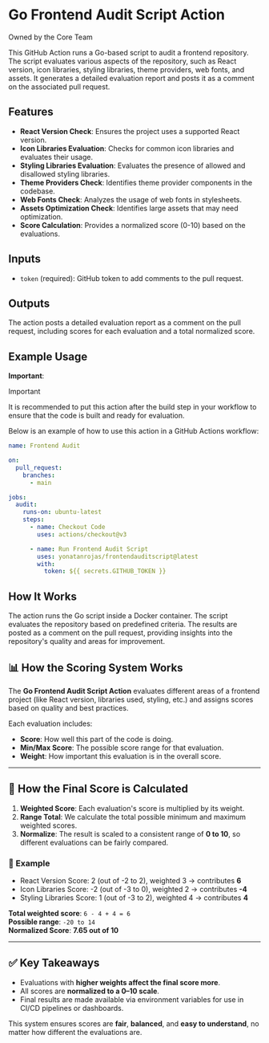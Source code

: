 # Go Frontend Audit Script Action

Owned by the Core Team

This GitHub Action runs a Go-based script to audit a frontend repository. The script evaluates various aspects of the repository, such as React version, icon libraries, styling libraries, theme providers, web fonts, and assets. It generates a detailed evaluation report and posts it as a comment on the associated pull request.

## Features

- **React Version Check**: Ensures the project uses a supported React version.
- **Icon Libraries Evaluation**: Checks for common icon libraries and evaluates their usage.
- **Styling Libraries Evaluation**: Evaluates the presence of allowed and disallowed styling libraries.
- **Theme Providers Check**: Identifies theme provider components in the codebase.
- **Web Fonts Check**: Analyzes the usage of web fonts in stylesheets.
- **Assets Optimization Check**: Identifies large assets that may need optimization.
- **Score Calculation**: Provides a normalized score (0-10) based on the evaluations.

## Inputs

- `token` (required): GitHub token to add comments to the pull request.

## Outputs

The action posts a detailed evaluation report as a comment on the pull request, including scores for each evaluation and a total normalized score.

## Example Usage

**Important**:

> [!IMPORTANT]  
> It is recommended to put this action after the build step in your workflow to
> ensure that the code is built and ready for evaluation.

Below is an example of how to use this action in a GitHub Actions workflow:

```yml
name: Frontend Audit

on:
  pull_request:
    branches:
      - main

jobs:
  audit:
    runs-on: ubuntu-latest
    steps:
      - name: Checkout Code
        uses: actions/checkout@v3

      - name: Run Frontend Audit Script
        uses: yonatanrojas/frontendauditscript@latest
        with:
          token: ${{ secrets.GITHUB_TOKEN }}
```

## How It Works

The action runs the Go script inside a Docker container.
The script evaluates the repository based on predefined criteria.
The results are posted as a comment on the pull request, providing insights into the repository's quality and areas for improvement.

## 📊 How the Scoring System Works

The **Go Frontend Audit Script Action** evaluates different areas of a frontend project (like React version, libraries used, styling, etc.) and assigns scores based on quality and best practices.

Each evaluation includes:

- **Score**: How well this part of the code is doing.
- **Min/Max Score**: The possible score range for that evaluation.
- **Weight**: How important this evaluation is in the overall score.

---

## 🧮 How the Final Score is Calculated

1. **Weighted Score**: Each evaluation's score is multiplied by its weight.
2. **Range Total**: We calculate the total possible minimum and maximum weighted scores.
3. **Normalize**: The result is scaled to a consistent range of **0 to 10**, so different evaluations can be fairly compared.

### 🔁 Example

- React Version Score: 2 (out of -2 to 2), weighted 3 → contributes **6**
- Icon Libraries Score: -2 (out of -3 to 0), weighted 2 → contributes **-4**
- Styling Libraries Score: 1 (out of -3 to 2), weighted 4 → contributes **4**

**Total weighted score**: `6 - 4 + 4 = 6`  
**Possible range**: `-20 to 14`  
**Normalized Score**: **7.65 out of 10**

---

## ✅ Key Takeaways

- Evaluations with **higher weights affect the final score more**.
- All scores are **normalized to a 0–10 scale**.
- Final results are made available via environment variables for use in CI/CD pipelines or dashboards.

This system ensures scores are **fair**, **balanced**, and **easy to understand**, no matter how different the evaluations are.

